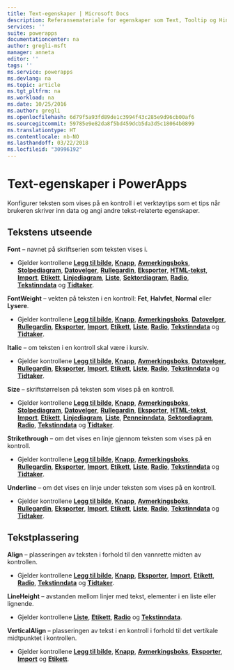 ```yaml
---
title: Text-egenskaper | Microsoft Docs
description: Referansemateriale for egenskaper som Text, Tooltip og HintText
services: ''
suite: powerapps
documentationcenter: na
author: gregli-msft
manager: anneta
editor: ''
tags: ''
ms.service: powerapps
ms.devlang: na
ms.topic: article
ms.tgt_pltfrm: na
ms.workload: na
ms.date: 10/25/2016
ms.author: gregli
ms.openlocfilehash: 6d79f5a93fd89de1c3994f43c285e9d96cb00af6
ms.sourcegitcommit: 59785e9e82da8f5bd459dcb5da3d5c18064b0899
ms.translationtype: HT
ms.contentlocale: nb-NO
ms.lasthandoff: 03/22/2018
ms.locfileid: "30996192"
---
```

# <a name="text-properties-in-powerapps"></a>Text-egenskaper i PowerApps
Konfigurer teksten som vises på en kontroll i et verktøytips som et tips når brukeren skriver inn data og angi andre tekst-relaterte egenskaper.

## <a name="text-appearance"></a>Tekstens utseende
**Font** – navnet på skriftserien som teksten vises i.

* Gjelder kontrollene **[Legg til bilde](control-add-picture.md)**, **[Knapp](control-button.md)**, **[Avmerkingsboks](control-check-box.md)**, **[Stolpediagram](control-column-line-chart.md)**, **[Datovelger](control-date-picker.md)**, **[Rullegardin](control-drop-down.md)**, **[Eksporter](control-export-import.md)**, **[HTML-tekst](control-html-text.md)**, **[Import](control-export-import.md)**, **[Etikett](control-text-box.md)**, **[Linjediagram](control-column-line-chart.md)**, **[Liste](control-list-box.md)**, **[Sektordiagram](control-pie-chart.md)**, **[Radio](control-radio.md)**, **[Tekstinndata](control-text-input.md)** og **[Tidtaker](control-timer.md)**.

**FontWeight** – vekten på teksten i en kontroll: **Fet**, **Halvfet**, **Normal** eller **Lysere**.

* Gjelder kontrollene **[Legg til bilde](control-add-picture.md)**, **[Knapp](control-button.md)**, **[Avmerkingsboks](control-check-box.md)**, **[Datovelger](control-date-picker.md)**, **[Rullegardin](control-drop-down.md)**, **[Eksporter](control-export-import.md)**, **[Import](control-export-import.md)**, **[Etikett](control-text-box.md)**, **[Liste](control-list-box.md)**, **[Radio](control-radio.md)**, **[Tekstinndata](control-text-input.md)** og **[Tidtaker](control-timer.md)**.

**Italic** – om teksten i en kontroll skal være i kursiv.

* Gjelder kontrollene **[Legg til bilde](control-add-picture.md)**, **[Knapp](control-button.md)**, **[Avmerkingsboks](control-check-box.md)**, **[Datovelger](control-date-picker.md)**, **[Rullegardin](control-drop-down.md)**, **[Eksporter](control-export-import.md)**, **[Import](control-export-import.md)**, **[Etikett](control-text-box.md)**, **[Liste](control-list-box.md)**, **[Radio](control-radio.md)**, **[Tekstinndata](control-text-input.md)** og **[Tidtaker](control-timer.md)**.

**Size** – skriftstørrelsen på teksten som vises på en kontroll.

* Gjelder kontrollene **[Legg til bilde](control-add-picture.md)**, **[Knapp](control-button.md)**, **[Avmerkingsboks](control-check-box.md)**, **[Stolpediagram](control-column-line-chart.md)**, **[Datovelger](control-date-picker.md)**, **[Rullegardin](control-drop-down.md)**, **[Eksporter](control-export-import.md)**, **[HTML-tekst](control-html-text.md)**, **[Import](control-export-import.md)**, **[Etikett](control-text-box.md)**, **[Linjediagram](control-column-line-chart.md)**, **[Liste](control-list-box.md)**, **[Penneinndata](control-pen-input.md)**, **[Sektordiagram](control-pie-chart.md)**, **[Radio](control-radio.md)**, **[Tekstinndata](control-text-input.md)** og **[Tidtaker](control-timer.md)**.

**Strikethrough** – om det vises en linje gjennom teksten som vises på en kontroll.

* Gjelder kontrollene **[Legg til bilde](control-add-picture.md)**, **[Knapp](control-button.md)**, **[Avmerkingsboks](control-check-box.md)**, **[Rullegardin](control-drop-down.md)**, **[Eksporter](control-export-import.md)**, **[Import](control-export-import.md)**, **[Etikett](control-text-box.md)**, **[Liste](control-list-box.md)**, **[Radio](control-radio.md)**, **[Tekstinndata](control-text-input.md)** og **[Tidtaker](control-timer.md)**.

**Underline** – om det vises en linje under teksten som vises på en kontroll.

* Gjelder kontrollene **[Legg til bilde](control-add-picture.md)**, **[Knapp](control-button.md)**, **[Avmerkingsboks](control-check-box.md)**, **[Rullegardin](control-drop-down.md)**, **[Eksporter](control-export-import.md)**, **[Import](control-export-import.md)**, **[Etikett](control-text-box.md)**, **[Liste](control-list-box.md)**, **[Radio](control-radio.md)**, **[Tekstinndata](control-text-input.md)** og **[Tidtaker](control-timer.md)**.

## <a name="text-placement"></a>Tekstplassering
**Align** – plasseringen av teksten i forhold til den vannrette midten av kontrollen.

* Gjelder kontrollene **[Legg til bilde](control-add-picture.md)**, **[Knapp](control-button.md)**, **[Eksporter](control-export-import.md)**, **[Import](control-export-import.md)**, **[Etikett](control-text-box.md)**, **[Radio](control-radio.md)**, **[Tekstinndata](control-text-input.md)** og **[Tidtaker](control-timer.md)**.

**LineHeight** – avstanden mellom linjer med tekst, elementer i en liste eller lignende.

* Gjelder kontrollene **[Liste](control-list-box.md)**, **[Etikett](control-text-box.md)**, **[Radio](control-radio.md)** og **[Tekstinndata](control-text-input.md)**.

**VerticalAlign** – plasseringen av tekst i en kontroll i forhold til det vertikale midtpunktet i kontrollen.

* Gjelder kontrollene **[Legg til bilde](control-add-picture.md)**, **[Knapp](control-button.md)**, **[Avmerkingsboks](control-check-box.md)**, **[Eksporter](control-export-import.md)**, **[Import](control-export-import.md)** og **[Etikett](control-text-box.md)**.


